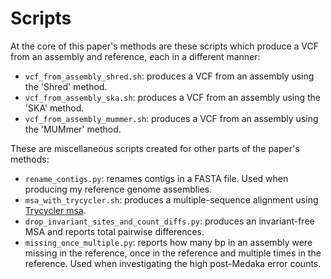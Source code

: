 # Scripts

At the core of this paper's methods are these scripts which produce a VCF from an assembly and reference, each in a different manner:
* `vcf_from_assembly_shred.sh`: produces a VCF from an assembly using the 'Shred' method.
* `vcf_from_assembly_ska.sh`: produces a VCF from an assembly using the 'SKA' method.
* `vcf_from_assembly_mummer.sh`: produces a VCF from an assembly using the 'MUMmer' method.

These are miscellaneous scripts created for other parts of the paper's methods:
* `rename_contigs.py`: renames contigs in a FASTA file. Used when producing my reference genome assemblies.
* `msa_with_trycycler.sh`: produces a multiple-sequence alignment using [Trycycler msa](https://github.com/rrwick/Trycycler/wiki/Multiple-sequence-alignment).
* `drop_invariant_sites_and_count_diffs.py`: produces an invariant-free MSA and reports total pairwise differences.
* `missing_once_multiple.py`: reports how many bp in an assembly were missing in the reference, once in the reference and multiple times in the reference. Used when investigating the high post-Medaka error counts.
